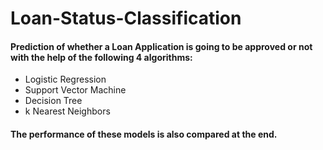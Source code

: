 # Loan-Status-Classification
#### Prediction of whether a Loan Application is going to be approved or not with the help of the following 4 algorithms:
- Logistic Regression
- Support Vector Machine
- Decision Tree
- k Nearest Neighbors
#### The performance of these models is also compared at the end.
